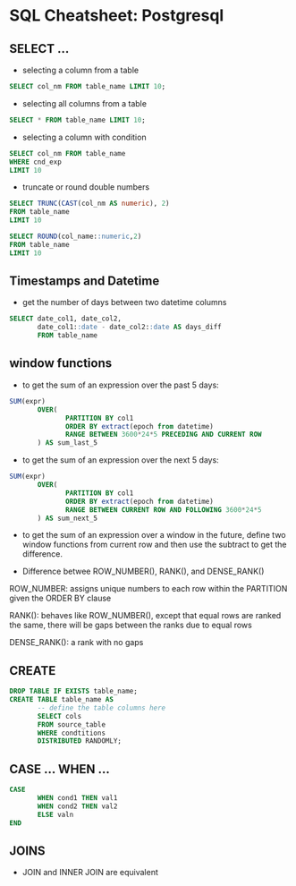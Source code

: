 # SQL Cheatsheet: Postgresql 


## SELECT ...
- selecting a column from a table 
```sql
SELECT col_nm FROM table_name LIMIT 10;
```

- selecting all columns from a table
```sql
SELECT * FROM table_name LIMIT 10;
```

- selecting a column with condition
```sql
SELECT col_nm FROM table_name 
WHERE cnd_exp
LIMIT 10
```

- truncate or round double numbers

```sql
SELECT TRUNC(CAST(col_nm AS numeric), 2) 
FROM table_name
LIMIT 10

SELECT ROUND(col_name::numeric,2)    
FROM table_name
LIMIT 10
```


## Timestamps and Datetime
- get the number of days between two datetime columns
```sql
SELECT date_col1, date_col2,
       date_col1::date - date_col2::date AS days_diff
       FROM table_name
```


## window functions

- to get the sum of an expression over the past 5 days:
```sql
SUM(expr)
       OVER(
              PARTITION BY col1
              ORDER BY extract(epoch from datetime)
              RANGE BETWEEN 3600*24*5 PRECEDING AND CURRENT ROW
       ) AS sum_last_5
```


- to get the sum of an expression over the next 5 days:
```sql
SUM(expr)
       OVER(
              PARTITION BY col1
              ORDER BY extract(epoch from datetime)
              RANGE BETWEEN CURRENT ROW AND FOLLOWING 3600*24*5
       ) AS sum_next_5
```


- to get the sum of an expression over a window in the future, define two window functions from current row and then use the subtract to get the difference.


- Difference betwee ROW_NUMBER(), RANK(), and DENSE_RANK()

ROW_NUMBER: assigns unique numbers to each row within the PARTITION given the ORDER BY clause

RANK():  behaves like ROW_NUMBER(), except that equal rows are ranked the same, there will be gaps between the ranks due to equal rows

DENSE_RANK(): a rank with no gaps




## CREATE

```sql
DROP TABLE IF EXISTS table_name;
CREATE TABLE table_name AS
       -- define the table columns here
       SELECT cols 
       FROM source_table
       WHERE condtitions
       DISTRIBUTED RANDOMLY;
```

## CASE ... WHEN ...

```sql
CASE 
       WHEN cond1 THEN val1 
       WHEN cond2 THEN val2 
       ELSE valn 
END
```


## JOINS

- JOIN and INNER JOIN are equivalent








